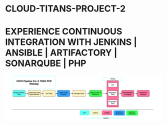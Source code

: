 # CLOUD-TITANS-PROJECT-2

# EXPERIENCE CONTINUOUS INTEGRATION WITH JENKINS | ANSIBLE | ARTIFACTORY | SONARQUBE | PHP

![](./Images/ci-cd%20architecture.PNG)